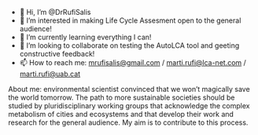 - 👋 Hi, I’m @DrRufiSalis
- 👀 I’m interested in making Life Cycle Assesment open to the general audience!
- 🌱 I’m currently learning everything I can!
- 💞️ I’m looking to collaborate on testing the AutoLCA tool and geeting constructive feedback!
- 📫 How to reach me: mrufisalis@gmail.com / marti.rufi@lca-net.com / marti.rufi@uab.cat 

About me: environmental scientist convinced that we won’t magically save the world tomorrow. The path to more sustainable societies should be studied by pluridisciplinary working groups that acknowledge the complex metabolism of cities and ecosystems and that develop their work and research for the general audience. My aim is to contribute to this process.


<!---
DrRufiSalis/DrRufiSalis is a ✨ special ✨ repository because its `README.md` (this file) appears on your GitHub profile.
You can click the Preview link to take a look at your changes.
--->
